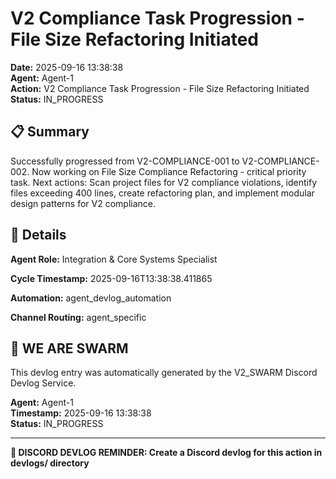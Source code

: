 # V2 Compliance Task Progression - File Size Refactoring Initiated

**Date:** 2025-09-16 13:38:38  
**Agent:** Agent-1  
**Action:** V2 Compliance Task Progression - File Size Refactoring Initiated  
**Status:** IN_PROGRESS

## 📋 Summary

Successfully progressed from V2-COMPLIANCE-001 to V2-COMPLIANCE-002. Now working on File Size Compliance Refactoring - critical priority task. Next actions: Scan project files for V2 compliance violations, identify files exceeding 400 lines, create refactoring plan, and implement modular design patterns for V2 compliance.

## 🎯 Details

**Agent Role:** Integration & Core Systems Specialist

**Cycle Timestamp:** 2025-09-16T13:38:38.411865

**Automation:** agent_devlog_automation

**Channel Routing:** agent_specific

## 🐝 WE ARE SWARM

This devlog entry was automatically generated by the V2_SWARM Discord Devlog Service.

**Agent:** Agent-1  
**Timestamp:** 2025-09-16 13:38:38  
**Status:** IN_PROGRESS

---

**📝 DISCORD DEVLOG REMINDER: Create a Discord devlog for this action in devlogs/ directory**
